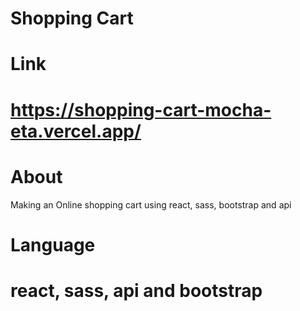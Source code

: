 # Shopping Cart

# Link

# https://shopping-cart-mocha-eta.vercel.app/

# About

Making an Online shopping cart using react, sass, bootstrap and api

# Language 

# react, sass, api and bootstrap